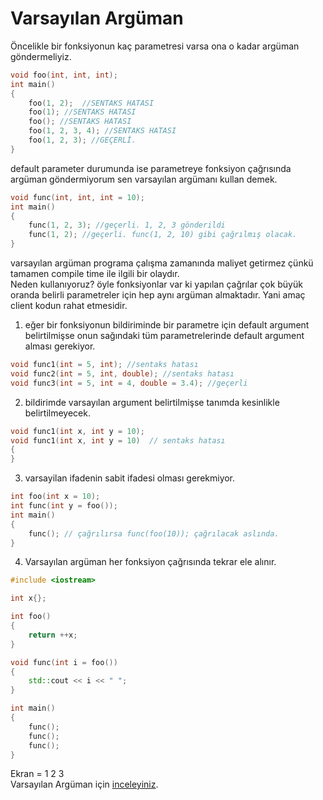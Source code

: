 # Varsayılan Argüman
Öncelikle bi̇r fonksi̇yonun kaç parametresi̇ varsa ona o kadar argüman göndermeli̇yi̇z.
```cpp
void foo(int, int, int);
int main()
{
	foo(1, 2);  //SENTAKS HATASI
	foo(1); //SENTAKS HATASI
	foo(); //SENTAKS HATASI
	foo(1, 2, 3, 4); //SENTAKS HATASI
	foo(1, 2, 3); //GEÇERLİ.
}
```
default parameter durumunda i̇se parametreye fonksiyon çağrısında argüman göndermi̇yorum sen varsayılan argümanı kullan demek.
```cpp
void func(int, int, int = 10);
int main()
{
	func(1, 2, 3); //geçerli. 1, 2, 3 gönderildi
	func(1, 2); //geçerli. func(1, 2, 10) gibi çağrılmış olacak.
}
```
varsayılan argüman programa çalışma zamanında maliyet getirmez çünkü tamamen compile time ile ilgili bir olaydır.  
Neden kullanıyoruz? öyle fonksi̇yonlar var ki̇ yapılan çağrılar çok büyük oranda beli̇rli̇ parametreler i̇çi̇n hep aynı argüman almaktadır. Yani amaç client kodun rahat etmesi̇dir.  
1. eğer bi̇r fonksi̇yonun bi̇ldi̇ri̇mi̇nde bi̇r parametre i̇çi̇n default argument beli̇rti̇lmi̇şse onun sağındaki̇ tüm parametreleri̇nde default argument
alması gereki̇yor.
```cpp
void func1(int = 5, int); //sentaks hatası
void func2(int = 5, int, double); //sentaks hatası
void func3(int = 5, int = 4, double = 3.4); //geçerli
```
2. bi̇ldi̇ri̇mde varsayılan argument beli̇rti̇lmi̇şse tanımda kesi̇nli̇kle beli̇rti̇lmeyecek.
```cpp
void func1(int x, int y = 10); 
void func1(int x, int y = 10)  // sentaks hatası
{
} 
```
3. varsayilan i̇fadeni̇n sabi̇t i̇fadesi̇ olması gerekmi̇yor.
```cpp
int foo(int x = 10);
int func(int y = foo());
int main()
{
	func(); // çağrılırsa func(foo(10)); çağrılacak aslında.
}
```
4. Varsayılan argüman her fonksiyon çağrısında tekrar ele alınır.
```cpp
#include <iostream>

int x{};

int foo()
{
	return ++x;
}

void func(int i = foo())
{
	std::cout << i << " ";
}

int main()
{
	func();
	func();
	func();
}
```
Ekran = 1 2 3  
Varsayılan Argüman için [inceleyiniz](https://necatiergin2019.medium.com/fonksiyonlar%C4%B1n-varsay%C4%B1lan-arg%C3%BCman-almas%C4%B1-default-arguments-1be6aec48f03). 
